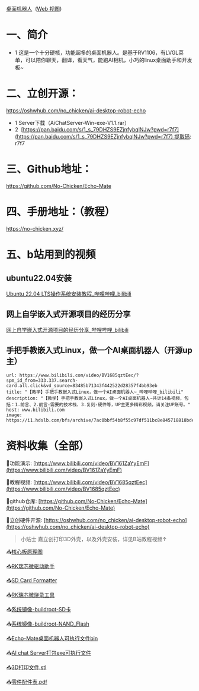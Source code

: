 [桌面机器人](onenote:https://d.docs.live.net/52d4b76bb0ffcf51/Documents/嵌入式Linux驱动/桌面机器人.one#section-id={BF956EF1-4A11-40B8-8A3B-F8CCBB302023}&end)  ([Web 视图](https://onedrive.live.com/view.aspx?resid=52D4B76BB0FFCF51%21s4d775f5c20a844779602ca7edfa39f6a&id=documents&wd=target%28%E6%A1%8C%E9%9D%A2%E6%9C%BA%E5%99%A8%E4%BA%BA.one%7CBF956EF1-4A11-40B8-8A3B-F8CCBB302023%2F%29))
# 一、简介
- 1 这是一个十分硬核，功能超多的桌面机器人。是基于RV1106，有LVGL菜单，可以陪你聊天，翻译，看天气，能跑AI相机，小巧的linux桌面助手和开发板~ 




# 二、立创开源：
https://oshwhub.com/no_chicken/ai-desktop-robot-echo 

- 1 Server下载（AiChatServer-Win-exe-V1.1.rar）
- 2  [https://pan.baidu.com/s/1_s_79DHZS9EZjnfybqlNJw?pwd=r7f7](https://pan.baidu.com/s/1_s_79DHZS9EZjnfybqlNJw?pwd=r7f7) 提取码: r7f7





# 三、Github地址：
https://github.com/No-Chicken/Echo-Mate 



# 四、手册地址：（教程）
https://no-chicken.xyz/




# 五、b站用到的视频
## ubuntu22.04安装
[Ubuntu 22.04 LTS操作系统安装教程_哔哩哔哩_bilibili](https://www.bilibili.com/video/BV1CW4y1U7RW/?spm_id_from=333.337.search-card.all.click&vd_source=83485b71343f442522d28357f4bb93eb)

## 网上自学嵌入式开源项目的经历分享
[网上自学嵌入式开源项目的经历分享_哔哩哔哩_bilibili](https://www.bilibili.com/video/BV1ywQ6YsEwu/?spm_id_from=333.1007.tianma.1-1-1.click&vd_source=83485b71343f442522d28357f4bb93eb)


## 手把手教嵌入式Linux，做一个AI桌面机器人（开源up主）
```cardlink
url: https://www.bilibili.com/video/BV1685qztEec/?spm_id_from=333.337.search-card.all.click&vd_source=83485b71343f442522d28357f4bb93eb
title: "【教学】手把手教嵌入式Linux，做一个AI桌面机器人~_哔哩哔哩_bilibili"
description: "【教学】手把手教嵌入式Linux，做一个AI桌面机器人~共计14条视频，包括：1.前言、2.前言-需要的技术栈、3.复刻-硬件等，UP主更多精彩视频，请关注UP账号。"
host: www.bilibili.com
image: https://i1.hdslb.com/bfs/archive/7ac0bbf54b8f55c97df511bc8e845718818bdef4.jpg@100w_100h_1c.png
```



# 资料收集（全部）
🔗功能演示: [https://www.bilibili.com/video/BV161ZaYyEmF](https://www.bilibili.com/video/BV161ZaYyEmF)

🔗教程视频: [https://www.bilibili.com/video/BV1685qztEec](https://www.bilibili.com/video/BV1685qztEec)

🔗github仓库: [https://github.com/No-Chicken/Echo-Mate](https://github.com/No-Chicken/Echo-Mate)

🔗立创硬件开源: [https://oshwhub.com/no_chicken/ai-desktop-robot-echo](https://oshwhub.com/no_chicken/ai-desktop-robot-echo)

> 小贴士
> 嘉立创打印3D外壳，以及外壳安装，详见B站教程视频↑

📥[核心板原理图](https://no-chicken.com/resources/Echo-Mate/Core_2025-03-23.pdf)

📥[RK瑞芯微驱动助手](https://no-chicken.com/resources/Echo-Mate/DriverAssitant_v5.12.zip)

📥[SD Card Formatter](https://no-chicken.com/resources/Echo-Mate/SDCardFormatterv5_WinEN.zip)

📥[RK瑞芯微烧录工具](https://no-chicken.com/resources/Echo-Mate/SocToolKit_v1.98_20240705_01_win.zip)

📥[系统镜像-buildroot-SD卡](https://no-chicken.com/resources/Echo-Mate/sd-buildroot_250509_img.zip)

📥[系统镜像-buildroot-NAND_Flash](https://no-chicken.com/resources/Echo-Mate/nand-buildroot_250509_img.zip)

📥[Echo-Mate桌面机器人可执行文件bin](https://no-chicken.com/resources/Echo-Mate/bin_250627.zip)

📥[AI chat Server打包exe可执行文件](https://pan.baidu.com/s/1_s_79DHZS9EZjnfybqlNJw?pwd=r7f7)

📥[3D打印文件.stl](https://no-chicken.com/resources/Echo-Mate/%E5%85%89%E5%9B%BA%E5%8C%963D%E6%89%93%E5%8D%B0.zip)

📥[零件配件表.pdf](https://no-chicken.com/resources/Echo-Mate/Echo%E9%85%8D%E4%BB%B6%E8%A1%A8.pdf)

